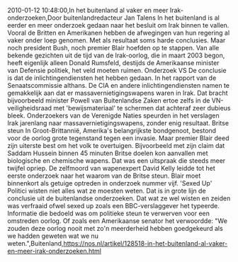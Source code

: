 2010-01-12 10:48:00,In het buitenland al vaker en meer Irak-onderzoeken,Door buitenlandredacteur Jan Talens In het buitenland is al eerder en meer onderzoek gedaan naar het besluit om Irak binnen te vallen. Vooral de Britten en Amerikanen hebben de afwegingen van hun regering al vaker onder loep genomen. Met als resultaat soms harde conclusies. Maar noch president Bush, noch premier Blair hoefden op te stappen. Van alle bekende gezichten uit de tijd van de Irak-oorlog, die in maart 2003 begon, heeft eigenlijk alleen Donald Rumsfeld, destijds de Amerikaanse minister van Defensie politiek, het veld moeten ruimen. Onderzoek VS De conclusie is dat de inlichtingendiensten het hebben gedaan. In het rapport van de Senaatscommissie althans. De CIA en andere inlichtingendiensten namen te gemakkelijk aan dat er massavernietigingswapens waren in Irak. Dat bracht bijvoorbeeld minister Powell van Buitenlandse Zaken ertoe zelfs in de VN-veiligheidsraad met 'bewijsmateriaal' te schermen dat achteraf zeer dubieus bleek. Onderzoekers van de Verenigde Naties speurden in het verslagen Irak jarenlang naar massavernietigingswapens, zonder enig resultaat. Britse steun In Groot-Brittannië, Amerika's belangrijkste bondgenoot, bestond voor de oorlog grote tegenstand tegen een invasie. Maar premier Blair deed zijn uiterste best om het volk te overtuigen. Bijvoorbeeld met zijn claim dat Saddam Hussein binnen 45 minuten Britse doelen kon aanvallen met biologische en chemische wapens. Dat was een uitspraak die steeds meer twijfel opriep. De zelfmoord van wapenexpert David Kelly leidde tot het eerste onderzoek naar het waarom van de Britse steun. Blair moet binnenkort als getuige optreden in onderzoek nummer vijf. 'Sexed Up' Politici wisten niet alles wat ze moesten weten. Dat is in grote lijn de conclusie uit de buitenlandse onderzoeken. Dat wat ze wel wisten en zeiden was verfraaid ofwel sexed up zoals een BBC-verslaggever het typeerde. Informatie die bedoeld was om politieke steun te verwerven voor een omstreden oorlog. Of zoals een Amerikaanse senator het verwoordde: "We zouden deze oorlog nooit met zo'n meerderheid hebben goedgekeurd als we hadden geweten wat we nu weten.",Buitenland,https://nos.nl/artikel/128518-in-het-buitenland-al-vaker-en-meer-irak-onderzoeken.html